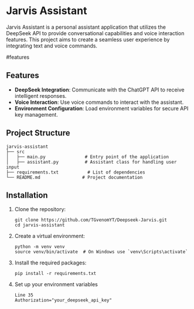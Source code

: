 # Jarvis Assistant

Jarvis Assistant is a personal assistant application that utilizes
the DeepSeek API to provide conversational capabilities and voice interaction features.
This project aims to create a seamless user experience by integrating text and voice commands.

#features

## Features

- **DeepSeek Integration**: Communicate with the ChatGPT API to receive intelligent responses.
- **Voice Interaction**: Use voice commands to interact with the assistant.
- **Environment Configuration**: Load environment variables for secure API key management.


## Project Structure

```
jarvis-assistant
├── src
│   ├── main.py               # Entry point of the application
│   ├── assistant.py          # Assistant class for handling user input
├── requirements.txt           # List of dependencies
└── README.md                # Project documentation
```

## Installation

1. Clone the repository:
   ```
   git clone https://github.com/TGvenomYT/Deepseek-Jarvis.git
   cd jarvis-assistant
   ```

2. Create a virtual environment:
   ```
   python -m venv venv
   source venv/bin/activate  # On Windows use `venv\Scripts\activate`
   ```

3. Install the required packages:
   ```
   pip install -r requirements.txt
   ```

4. Set up your environment variables 
   ```
   Line 35
   Authorization="your_deepseek_api_key"
   
   ```